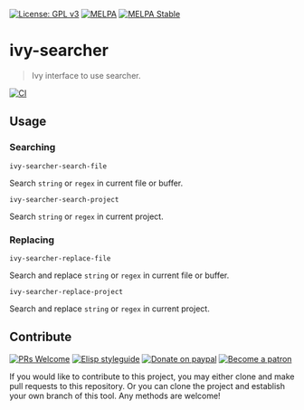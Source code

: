 [![License: GPL v3](https://img.shields.io/badge/License-GPL%20v3-blue.svg)](https://www.gnu.org/licenses/gpl-3.0)
[![MELPA](https://melpa.org/packages/ivy-searcher-badge.svg)](https://melpa.org/#/ivy-searcher)
[![MELPA Stable](https://stable.melpa.org/packages/ivy-searcher-badge.svg)](https://stable.melpa.org/#/ivy-searcher)

# ivy-searcher
> Ivy interface to use searcher.

[![CI](https://github.com/jcs-elpa/ivy-searcher/actions/workflows/test.yml/badge.svg)](https://github.com/jcs-elpa/ivy-searcher/actions/workflows/test.yml)

## Usage

### Searching

`ivy-searcher-search-file`

Search `string` or `regex` in current file or buffer.

`ivy-searcher-search-project`

Search `string` or `regex` in current project.

### Replacing

`ivy-searcher-replace-file`

Search and replace `string` or `regex` in current file or buffer.

`ivy-searcher-replace-project`

Search and replace `string` or `regex` in current project.

## Contribute

[![PRs Welcome](https://img.shields.io/badge/PRs-welcome-brightgreen.svg)](http://makeapullrequest.com)
[![Elisp styleguide](https://img.shields.io/badge/elisp-style%20guide-purple)](https://github.com/bbatsov/emacs-lisp-style-guide)
[![Donate on paypal](https://img.shields.io/badge/paypal-donate-1?logo=paypal&color=blue)](https://www.paypal.me/jcs090218)
[![Become a patron](https://img.shields.io/badge/patreon-become%20a%20patron-orange.svg?logo=patreon)](https://www.patreon.com/jcs090218)

If you would like to contribute to this project, you may either
clone and make pull requests to this repository. Or you can
clone the project and establish your own branch of this tool.
Any methods are welcome!
